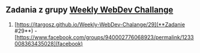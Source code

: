 ## Zadania z grupy [Weekly WebDev Challange](https://www.facebook.com/groups/940002776068923)

1. [https://jtargosz.github.io/Weekly-WebDev-Chalange/29](**Zadanie #29**) - [https://www.facebook.com/groups/940002776068923/permalink/1233008363435028](facebook)